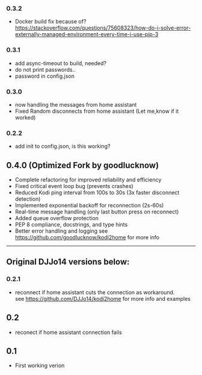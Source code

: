 ### 0.3.2
 - Docker build fix because of?
 https://stackoverflow.com/questions/75608323/how-do-i-solve-error-externally-managed-environment-every-time-i-use-pip-3

### 0.3.1
 - add async-timeout to build, needed?
 - do not print passwords..
 - password in config.json
### 0.3.0
 - now handling the messages from home assistant
 - Fixed Random disconnects from home assistant
   (Let me,know if it worked)
### 0.2.2
- add init to config.json, is this working?
## 0.4.0 (Optimized Fork by goodlucknow)
- Complete refactoring for improved reliability and efficiency
- Fixed critical event loop bug (prevents crashes)
- Reduced Kodi ping interval from 100s to 30s (3x faster disconnect detection)
- Implemented exponential backoff for reconnection (2s-60s)
- Real-time message handling (only last button press on reconnect)
- Added queue overflow protection
- PEP 8 compliance, docstrings, and type hints
- Better error handling and logging
see https://github.com/goodlucknow/kodi2home for more info

---
## Original DJJo14 versions below:

### 0.2.1
- reconnect if home assistant cuts the connection as workaround. <br>
see https://github.com/DJJo14/kodi2home for more info and examples
## 0.2
- reconect if home assistant connection fails

## 0.1
- First working verion 
